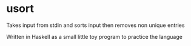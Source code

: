 # usort
Takes input from stdin and sorts input then removes non unique entries

Written in Haskell as a small little toy program to practice the language
